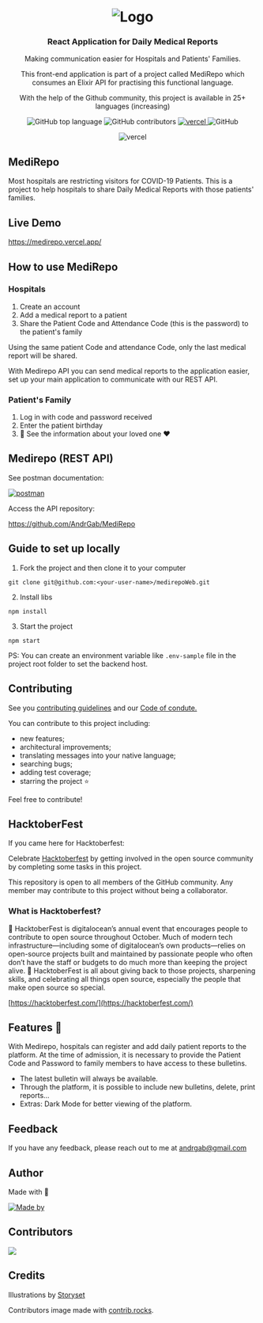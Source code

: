 <h1 align="center">
  <img alt="Logo" src="https://user-images.githubusercontent.com/57791712/194556500-f4291b47-325e-43b2-adb6-e224152fd327.png">
</h1>

<h3 align="center">
  React Application for Daily Medical Reports
</h3>
<p align="center">Making communication easier for Hospitals and Patients' Families.</p>
<p align="center">This front-end application is part of a project called MediRepo which consumes an Elixir API for practising this functional language.</p>

<p align="center">With the help of the Github community, this project is available in 25+ languages (increasing)</p>
<p align="center">
  <img alt="GitHub top language" src="https://img.shields.io/github/languages/top/Andrgab/medirepoWeb?color=6485e3&logo=React">
<img alt="GitHub contributors" src="https://img.shields.io/github/contributors/andrgab/medirepoweb">
  <a href="https://img.shields.io/github/deployments/andrgab/medirepoWeb/Production?label=Vercel&logo=Vercel" target="_blank" rel="noopener noreferrer">
    <img alt="vercel" src="https://img.shields.io/github/deployments/andrgab/medirepoWeb/Production?label=Vercel&logo=Vercel">
  </a>
  <img alt="GitHub" src="https://img.shields.io/github/license/Andrgab/medirepoWeb?color=ff69b4">
</p>

<p align="center">
    <img alt="vercel" src="https://user-images.githubusercontent.com/57791712/194555927-9c107aef-3682-4af5-b712-fe9478930b4e.png">
</p>

## MediRepo

Most hospitals are restricting visitors for COVID-19 Patients.
This is a project to help hospitals to share Daily Medical Reports with those patients' families.

## Live Demo

<a href="https://medirepo.vercel.app/" target="_blank" rel="noopener noreferrer">
    https://medirepo.vercel.app/
  </a>

## How to use MediRepo

### Hospitals

1. Create an account
2. Add a medical report to a patient
3. Share the Patient Code and Attendance Code (this is the password) to the patient's family

Using the same patient Code and attendance Code, only the last medical report will be shared.

With Medirepo API you can send medical reports to the application easier, set up your main application to communicate with our REST API.

### Patient's Family

1. Log in with code and password received
2. Enter the patient birthday
3. :tada: See the information about your loved one :heart:

## Medirepo (REST API)

See postman documentation:

[![postman](https://img.shields.io/badge/documentation%20in-postman-orange?logo=postman)](https://documenter.getpostman.com/view/15643514/TzzBpFsL)

Access the API repository:

<a href="https://github.com/AndrGab/MediRepo" target="_blank" rel="noopener noreferrer">
https://github.com/AndrGab/MediRepo
  </a>

## Guide to set up locally

1. Fork the project and then clone it to your computer

```
git clone git@github.com:<your-user-name>/medirepoWeb.git
```

2. Install libs

```
npm install
```

3. Start the project

```
npm start
```

PS: You can create an environment variable like `.env-sample` file in the project root folder to set the backend host.

## Contributing

See you [contributing guidelines](CONTRIBUTING.md) and our [Code of condute.](CODE_OF_CONDUCT.md)

You can contribute to this project including:

- new features;
- architectural improvements;
- translating messages into your native language;
- searching bugs;
- adding test coverage;
- starring the project :star:

Feel free to contribute!

## HacktoberFest

If you came here for Hacktoberfest:

Celebrate [Hacktoberfest](https://hacktoberfest.com/) by getting involved in the open source community by completing some tasks in this project.

This repository is open to all members of the GitHub community. Any member may contribute to this project without being a collaborator.

### What is Hacktoberfest?

🎃 HacktoberFest is digitalocean’s annual event that encourages people to contribute to open source throughout October. Much of modern tech infrastructure—including some of digitalocean’s own products—relies on open-source projects built and maintained by passionate people who often don’t have the staff or budgets to do much more than keeping the project alive. 🎃 HacktoberFest is all about giving back to those projects, sharpening skills, and celebrating all things open source, especially the people that make open source so special.

[https://hacktoberfest.com/](https://hacktoberfest.com/)

## Features 📜

With Medirepo, hospitals can register and add daily patient reports to the platform.
At the time of admission, it is necessary to provide the Patient Code and Password to family members to have access to these bulletins.

- The latest bulletin will always be available.
- Through the platform, it is possible to include new bulletins, delete, print reports...
- Extras: Dark Mode for better viewing of the platform.

## Feedback

If you have any feedback, please reach out to me at andrgab@gmail.com

## Author

Made with :purple_heart:

 <a href="https://www.linkedin.com/in/andrgab/" target="_blank" rel="noopener noreferrer">
    <img alt="Made by" src="https://img.shields.io/badge/made%20by-Andre%20Gabriel-ff69b4?logo=linkedin">
 </a>

## Contributors

<a href="https://github.com/andrgab/medirepoWeb/graphs/contributors">
  <img src="https://contrib.rocks/image?repo=andrgab/medirepoWeb" />
</a>

## Credits

Illustrations by [Storyset](https://storyset.com/)

Contributors image made with [contrib.rocks](https://contrib.rocks).
